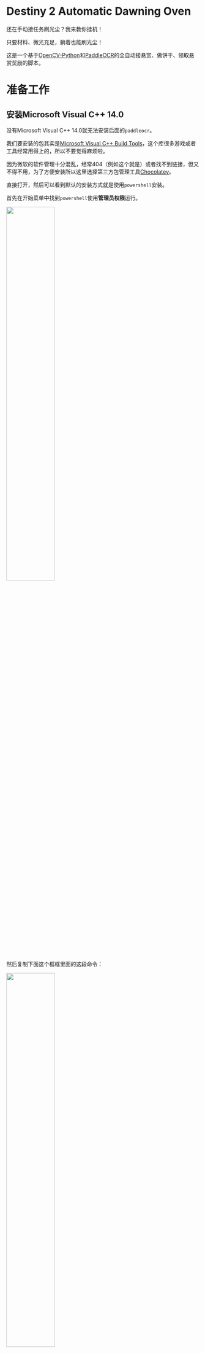 <!--
 * @Author: zym
 * @Date: 2021-12-18 11:16:20
 * @LastEditors: zym
 * @LastEditTime: 2021-12-20 04:00:50
 * @Description: 
 * @FilePath: \Destiny2 Dawning Oven\README.md
-->

# Destiny 2 Automatic Dawning Oven
还在手动接任务刷光尘？我来教你挂机！

只要材料、微光充足，躺着也能刷光尘！

这是一个基于[OpenCV-Python](https://docs.opencv.org/4.x/d6/d00/tutorial_py_root.html)和[PaddleOCR](https://www.paddlepaddle.org.cn/hub/scene/ocr)的全自动接悬赏、做饼干、领取悬赏奖励的脚本。

# 准备工作
## 安装Microsoft Visual C++ 14.0
没有Microsoft Visual C++ 14.0就无法安装后面的`paddleocr`。

我们要安装的包其实是[Microsoft Visual C++ Build Tools](http://go.microsoft.com/fwlink/?LinkId=691126)，这个库很多游戏或者工具经常用得上的，所以不要觉得麻烦啦。

因为微软的软件管理十分混乱，经常404（例如这个就是）或者找不到链接，但又不得不用，为了方便安装所以这里选择第三方包管理工具[Chocolatey](https://chocolatey.org/install)。

直接打开，然后可以看到默认的安装方式就是使用`powershell`安装。

首先在开始菜单中找到`powershell`使用**管理员权限**运行。

<img src="./docs/img6.png" width=50%>


然后复制下面这个框框里面的这段命令：

<img src="./docs/img7.png" width=50%>

    Set-ExecutionPolicy Bypass -Scope Process -Force; [System.Net.ServicePointManager]::SecurityProtocol = [System.Net.ServicePointManager]::SecurityProtocol -bor 3072; iex ((New-Object System.Net.WebClient).DownloadString('https://community.chocolatey.org/install.ps1'))

到`powershell`里执行：

<img src="./docs/img8.png" width=50%>

然后再输入：

    choco install visualstudio2017-workload-vctools

就可以正常安装了，遇到询问，直接输`all`即可。

<img src="./docs/img9.png" width=50%>

## 安装Python
首先去[Python官网](https://www.python.org/downloads/)下载python并安装。

这里选择`3.9.5`版本的下载安装。

<img src="./docs/img1.png" width=50%>

安装完后，打开一个`cmd`，键入`py`，有输出即表示安装成功。

<img src="./docs/img2.png" width=50%>

## 安装Shapely
打开官网[Shapely](https://www.lfd.uci.edu/~gohlke/pythonlibs/#shapely)

因为安装的Python是`3.9.5`，所以这里选择`Shapely‑1.8.0‑cp39‑cp39‑win_amd64.whl`版本的下载。

<img src="./docs/img3.png" width=50%>

下载后，到下载的文件夹里，按住`shift`加上鼠标`右键`，打开`终端`或者`powershell`:

<img src="./docs/img4.png" width=20%>

输入：

    py -m pip install Shapely‑1.8.0‑cp39‑cp39‑win_amd64.whl

安装完毕后，终端不要关，还有东西需要安装。

## 修改pip源

修改`pip`的源为`阿里云源`输入：

    py -m pip config set global.index-url https://mirrors.aliyun.com/pypi/simple/

然后更新`pip`

    py -m pip install --upgrade pip

## 安装PaddleOCR
等Shapely安装完后，再输入：

    py -m pip install paddlepaddle -i https://mirror.baidu.com/pypi/simple 

等待安装完毕，再输入：

    py -m pip install "paddleocr>=2.0.1"
    
等待安装即可。

## 安装依赖
首先把项目下载，然后打开项目目录，在目录按住`shift`加上鼠标`右键`，打开`终端`或者`powershell`，输入：

    py -m pip install -r requirements.txt

安装完毕后，终端不要关。

## 截图
既然是基于[OpenCV-Python](https://docs.opencv.org/4.x/d6/d00/tutorial_py_root.html)，那么截图肯定又是必不可少的。

我用的是`2k分辨率全屏`截的图，如果你也是`2k分辨率全屏`那么**可能**不需要重新截图（是可能，如果发现不太正常，建议还是重新截图）。

`cookie的截图`我是按照烤炉里的顺序排序命名的，所以按顺序截图即可（具体对应关系可以看`lib/cookies.py`）。

这里再说一下其他图怎么截：

* 悬赏上限时提示----limit.png
* 曙光节NPC名字----npc.png
* 打开任务面板，上方任务两个字----taskBtn.png
* 打开任务面板，右键烤炉的图标----oven.png
* 曙光节NPC处接的光尘悬赏图标----task.png
* 曙光节光尘悬赏完成图标----rewards.png
* 进入烤炉第一行第一个框----frameBtn.png
* 进入烤炉选择饼干上一页----preBtn.png
* 进入烤炉选择饼干下一页按钮----nextBtn.png

## 游戏按键设置
在游戏的键盘设置里，拉到最下面，将打开任务的按键设置为`f2`。

当然也可以用别的键，在项目里的`main.py`搜索`f2`修改即可。

# 使用
做了那么多准备工作，终于可以开始使用了。

## 接悬赏刷光尘
在项目目录按住`shift`加上鼠标`右键`，打开`终端`或者`powershell`，输入:

    py ./main.py

然后切换回游戏，打开`曙光节NPC`界面，然后按一下`F3`即可开始，当需要结束时，按一下`F4`即可。

## 只做一种饼干
需要打开项目目录下的`main.py`，然后在文件开头找到`single = ''`，修改为目标饼干即可。

例如最容易做的老九饼干：

<img src="./docs/img5.png" width=30%>

修改完后再启动脚本。

然后进入烤炉，再按一下`F3`即可开始，结束时再按一次`F4`即可。
